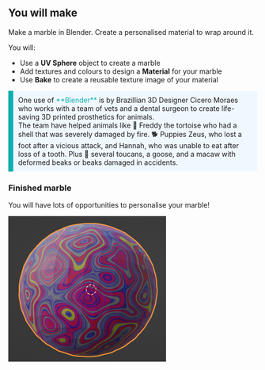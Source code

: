## You will make

Make a marble in Blender. Create a personalised material to wrap around it.

You will:
+ Use a **UV Sphere** object to create a marble
+ Add textures and colours to design a **Material** for your marble
+ Use **Bake** to create a reusable texture image of your material 

<p style="border-left: solid; border-width:10px; border-color: #0faeb0; background-color: aliceblue; padding: 10px;">
One use of <span style="color: #0faeb0">**Blender**</span> is by Brazillian 3D Designer Cicero Moraes who works with a team of vets and a dental surgeon to create life-saving 3D printed prosthetics for animals. 
<br>
The team have helped animals like 🐢 Freddy the tortoise who had a shell that was severely damaged by fire. 🐕 Puppies Zeus, who lost a foot after a vicious attack, and Hannah, who was unable to eat after loss of a tooth. Plus 🦜 several toucans, a goose, and a macaw with deformed beaks or beaks damaged in accidents. 
</p>

### Finished marble

You will have lots of opportunities to personalise your marble!

![A finished marble in Blender.](images/step4-output.png)

